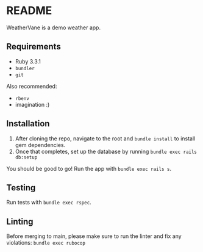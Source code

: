 # README

WeatherVane is a demo weather app.

## Requirements

- Ruby 3.3.1
- `bundler`
- `git`

Also recommended:
- `rbenv`
- imagination :)

## Installation

1. After cloning the repo, navigate to the root and `bundle install` to install gem dependencies.
2. Once that completes, set up the database by running `bundle exec rails db:setup`

You should be good to go!  Run the app with `bundle exec rails s`.

## Testing

Run tests with `bundle exec rspec`.

## Linting

Before merging to main, please make sure to run the linter and fix any violations: `bundle exec rubocop`

